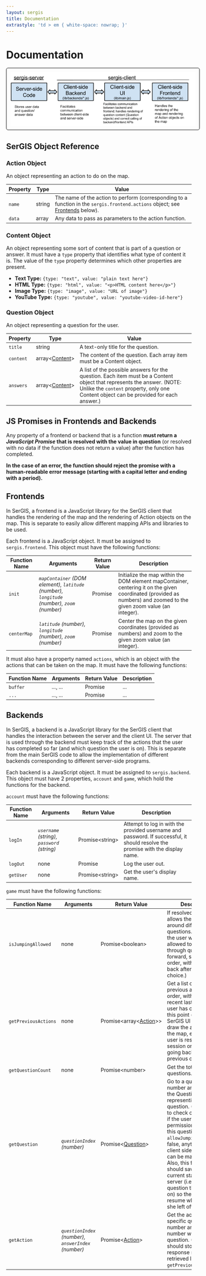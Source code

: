 ```yaml
---
layout: sergis
title: Documentation
extrastyle: 'td > em { white-space: nowrap; }'
---
```

# Documentation

<p style="text-align: center;"><img src="server-client.png" style="border: 1px solid black; padding: 10px; border-radius: 5px;"></p>

## SerGIS Object Reference

### Action Object

An object representing an action to do on the map.

| Property | Type   | Value
| -------- | -----  | -----
| `name`   | string |  The name of the action to perform (corresponding to a function in the `sergis.frontend.actions` object; see [Frontends](#frontends) below).
| `data`   | array  | Any data to pass as parameters to the action function.

### Content Object

An object representing some sort of content that is part of a question or answer. It must have a `type` property that identifies what type of content it is. The value of the `type` property determines which other properties are present.

 - **Text Type:** `{type: "text", value: "plain text here"}`
 - **HTML Type:** `{type: "html", value: "<p>HTML content here</p>"}`
 - **Image Type:** `{type: "image", value: "URL of image"}`
 - **YouTube Type:** `{type: "youtube", value: "youtube-video-id-here"}`

### Question Object

An object representing a question for the user.

| Property  | Type   | Value
| --------  | ----   | -----
| `title`   | string | A text-only title for the question.
| `content` | array&lt;[Content][contentobject]&gt; | The content of the question. Each array item must be a Content object.
| `answers` | array&lt;[Content][contentobject]&gt; | A list of the possible answers for the question. Each item must be a Content object that represents the answer. (NOTE: Unlike the `content` property, only one Content object can be provided for each answer.)

## JS Promises in Frontends and Backends

Any property of a frontend or backend that is a function **must return a *JavaScript Promise* that is resolved with the value in question** (or resolved with no data if the function does not return a value) after the function has completed.

**In the case of an error, the function should reject the promise with a human-readable error message (starting with a capital letter and ending with a period).**

## Frontends

In SerGIS, a frontend is a JavaScript library for the SerGIS client that handles the rendering of the map and the rendering of Action objects on the map. This is separate to easily allow different mapping APIs and libraries to be used.

Each frontend is a JavaScript object. It must be assigned to `sergis.frontend`. This object must have the following functions:

| Function Name | Arguments | Return Value | Description
| ------------- | --------- | ------------ | -----------
| `init` | *`mapContainer` (DOM element),* *`latitude` (number),* *`longitude` (number),* *`zoom` (number)* | Promise | Initialize the map within the DOM element mapContainer, centering it on the given coordinated (provided as numbers) and zoomed to the given zoom value (an integer).
| `centerMap` | *`latitude` (number),* *`longitude` (number),* *`zoom` (number)* | Promise | Center the map on the given coordinates (provided as numbers) and zoom to the given zoom value (an integer).

It must also have a property named `actions`, which is an object with the actions that can be taken on the map. It must have the following functions:

| Function Name | Arguments | Return Value | Description
| ------------- | --------- | ------------ | -----------
| `buffer` | *...*, *...* | Promise | ...
| `...` | *...*, *...* | Promise | ...

## Backends

In SerGIS, a backend is a JavaScript library for the SerGIS client that handles the interaction between the server and the client UI. The server that is used through the backend must keep track of the actions that the user has completed so far (and which question the user is on). This is separate from the main SerGIS code to allow the implementation of different backends corresponding to different server-side programs.

Each backend is a JavaScript object. It must be assigned to `sergis.backend`. This object must have 2 properties, `account` and `game`, which hold the functions for the backend.

`account` must have the following functions:

| Function Name | Arguments | Return Value | Description
| ------------- | --------- | ------------ | -----------
| `logIn` | *`username` (string),* *`password` (string)* | Promise&lt;string&gt; | Attempt to log in with the provided username and password. If successful, it should resolve the promise with the display name.
| `logOut` | none | Promise | Log the user out.
| `getUser` | none | Promise&lt;string&gt; | Get the user's display name.

`game` must have the following functions:

| Function Name | Arguments | Return Value | Description
| ------------- | --------- | ------------ | -----------
| `isJumpingAllowed` | none | Promise&lt;boolean&gt; | If resolved to `true`, allows the user to skip around different questions. (If `false`, the user will only be allowed to proceed through questions in a forward, sequential order, without going back after making a choice.)
| `getPreviousActions` | none | Promise&lt;array&lt;[Action][actionobject]&gt;&gt; | Get a list of all the previous actions (in order, with the most recent last) that the user has chosen up to this point (used if the SerGIS UI has to re-draw the actions on the map, e.g. if the user is restarting the session or if the user is going back to a previous question).
| `getQuestionCount` | none | Promise&lt;number&gt; | Get the total number of questions.
| `getQuestion` | *`questionIndex` (number)* | Promise&lt;[Question][questionobject]&gt; | Go to a question number and returns the Question object representing the question. (Make sure to check on the server if the user has permission to go to this question; even if `allowJumpingAround` is false, anything on the client side of things can be manipulated.) Also, this function should save the current state on the server (i.e. which question the user is on) so the user can resume where he or she left off.
| `getAction` | *`questionIndex` (number),* *`answerIndex` (number)* | Promise&lt;[Action][actionobject]&gt; | Get the action for a specific question number and answer number within that question. (The server should store the user's response so it can be retrieved later using `getPreviousActions()`.)


[actionobject]: #action-object "SerGIS Action Object"
[contentobject]: #content-object "SerGIS Content Object"
[questionobject]: #question-object "SerGIS Question Object"